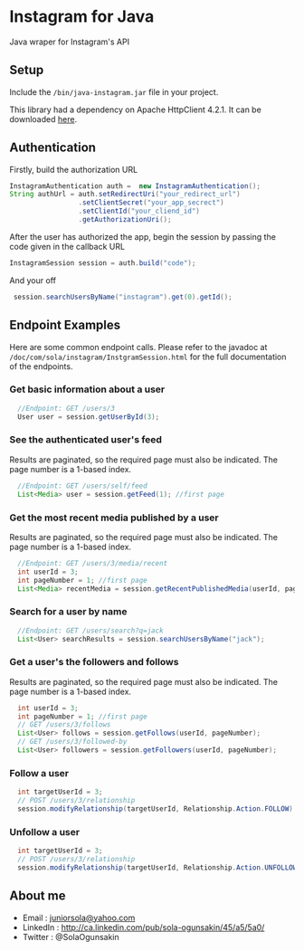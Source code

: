 Instagram for Java
==============
Java wraper for Instagram's API

## Setup
Include the `/bin/java-instagram.jar` file in your project.

This library had a dependency on Apache HttpClient 4.2.1. It can be downloaded [here](http://hc.apache.org/downloads.cgi).

## Authentication
 Firstly, build the authorization URL
```java
InstagramAuthentication auth =  new InstagramAuthentication();
String authUrl = auth.setRedirectUri("your_redirect_url")
  			 	 .setClientSecret("your_app_secrect")
  			 	 .setClientId("your_cliend_id")
  			 	 .getAuthorizationUri();
```
 After the user has authorized the app, begin the session by passing the code given in the callback URL
```java
InstagramSession session = auth.build("code");
```
 And your off
```java 
 session.searchUsersByName("instagram").get(0).getId();
``` 
## Endpoint Examples
Here are some common endpoint calls. Please refer to the javadoc at `/doc/com/sola/instagram/InstgramSession.html` for the full documentation of the endpoints.

### Get basic information about a user 
```java
  //Endpoint: GET /users/3
  User user = session.getUserById(3);
```

### See the authenticated user's feed
Results are paginated, so the required page must also be indicated. The page number is a 1-based index.
```java
  //Endpoint: GET /users/self/feed
  List<Media> user = session.getFeed(1); //first page
```

### Get the most recent media published by a user
Results are paginated, so the required page must also be indicated. The page number is a 1-based index.
```java
  //Endpoint: GET /users/3/media/recent
  int userId = 3;
  int pageNumber = 1; //first page
  List<Media> recentMedia = session.getRecentPublishedMedia(userId, pageNumber);
```

### Search for a user by name
```java
  //Endpoint: GET /users/search?q=jack
  List<User> searchResults = session.searchUsersByName("jack");
```

### Get a user's the followers and follows
Results are paginated, so the required page must also be indicated. The page number is a 1-based index.
```java 
  int userId = 3;
  int pageNumber = 1; //first page
  // GET /users/3/follows
  List<User> follows = session.getFollows(userId, pageNumber); 
  // GET /users/3/followed-by
  List<User> followers = session.getFollowers(userId, pageNumber); 
```

### Follow a user
```java 
  int targetUserId = 3;
  // POST /users/3/relationship
  session.modifyRelationship(targetUserId, Relationship.Action.FOLLOW)
```

### Unfollow a user
```java 
  int targetUserId = 3;
  // POST /users/3/relationship
  session.modifyRelationship(targetUserId, Relationship.Action.UNFOLLOW)
```
## About me
* Email : juniorsola@yahoo.com
* LinkedIn : http://ca.linkedin.com/pub/sola-ogunsakin/45/a5/5a0/
* Twitter : @SolaOgunsakin

